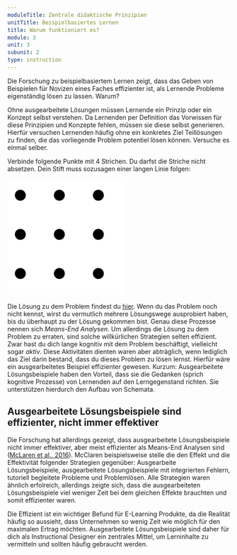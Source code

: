 ```yaml
---
moduleTitle: Zentrale didaktische Prinzipien
unitTitle: Beispielbasiertes Lernen
title: Warum funktioniert es?
module: 3
unit: 3
subunit: 2
type: instruction
---
```


Die Forschung zu beispielbasiertem Lernen zeigt, dass das Geben von Beispielen für Novizen eines Faches effizienter ist, als Lernende Probleme eigenständig lösen zu lassen. Warum? 

Ohne ausgearbeitete Lösungen müssen Lernende ein Prinzip oder ein Konzept selbst verstehen. Da Lernenden per Definition das Vorwissen für diese Prinzipien und Konzepte fehlen, müssen sie diese selbst generieren. Hierfür versuchen Lernenden häufig ohne ein konkretes Ziel Teillösungen zu finden, die das vorliegende Problem potentiel lösen können. Versuche es einmal selber. 

Verbinde folgende Punkte mit 4 Strichen. Du darfst die Striche nicht absetzen. Dein Stift muss sozusagen einer langen Linie folgen:

![](./dots.PNG)

Die Lösung zu dem Problem findest du [hier](https://upload.wikimedia.org/wikipedia/commons/9/91/Ninedots.svg). Wenn du das Problem noch nicht kennst, wirst du vermutlich mehrere Lösungswege ausprobiert haben, bis du überhaupt zu der Lösung gekommen bist. Genau diese Prozesse nennen sich *Means-End Analysen*. Um allerdings die Lösung zu dem Problem zu erraten, sind solche willkürlichen Strategien selten effizient. Zwar hast du dich lange kognitiv mit dem Problem beschäftigt, vielleicht sogar *aktiv*. Diese Aktivitäten dienten waren aber abträglich, wenn lediglich das Ziel darin bestand, dass du dieses Problem zu lösen lernst. Hierfür wäre ein ausgearbeitetes Beispiel effizienter gewesen. Kurzum: Ausgearbeitete Lösungsbeispiele haben den Vorteil, dass sie die Gedanken (sprich kognitive Prozesse) von Lernenden auf den Lerngegenstand richten. Sie unterstützen hierdurch den Aufbau von Schemata. 

## Ausgearbeitete Lösungsbeispiele sind effizienter, nicht immer effektiver

Die Forschung hat allerdings gezeigt, dass ausgearbeitete Lösungsbeispiele nicht immer effektiver, aber meist effizienter als Means-End Analysen sind ([McLaren et al., 2016](https://www.sciencedirect.com/science/article/pii/S074756321530114X)). McClaren beispielsweise stelle die den Effekt und die Effektivität folgender Strategien gegenüber: Ausgearbeite Lösungsbeispiele, ausgearbeitete Lösungsbeispiele mit integrierten Fehlern, tutoriell begleitete Probleme und Problemlösen. Alle Strategien waren ähnlich erfolreich, allerdings zeigte sich, dass die ausgearbeiteten Lösungsbeispiele viel weniger Zeit bei dem gleichen Effekte brauchten und somit effizienter waren. 

Die Effizient ist ein wichtiger Befund für E-Learning Produkte, da die Realität häufig so aussieht, dass Unternehmen so wenig Zeit wie möglich für den maximalen Ertrag möchten. Ausgearbeitete Lösungsbeispiele sind daher für dich als Instructional Designer ein zentrales Mittel, um Lerninhalte zu vermitteln und sollten häufig gebraucht werden. 
